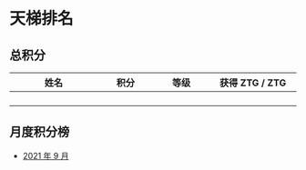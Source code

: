 # 天梯排名

## 总积分

| 姓名<img width=200/> | 积分<img width=100/> | 等级<img width=100/> | 获得 ZTG / ZTG<img width=100/> |
| -------------------- | -------------------- | -------------------- | ------------------------------ |
|                      |                      |                      |                                |
|                      |                      |                      |                                |
|                      |                      |                      |                                |
|                      |                      |                      |                                |

## 月度积分榜

- [2021 年 9 月](https://github.com/zeitgeistpm/Seer-For-China/blob/main/db/db-202109.md)

